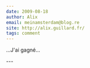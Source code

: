 ```yaml
---
date: 2009-08-18
author: Alix
email: meinamsterdam@blog.re
site: http://alix.guillard.fr/
tags: comment
---
```


<p>...J'ai gagné...</p>
---